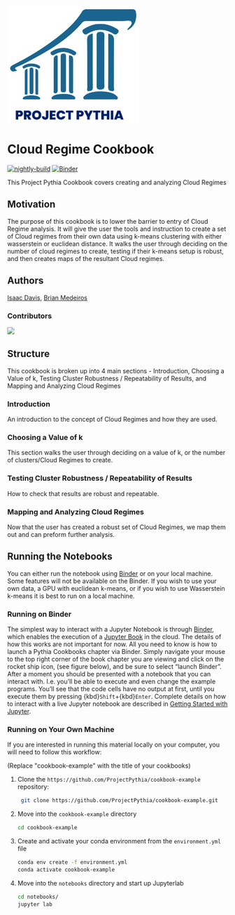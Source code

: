 <img src="thumbnail.png" alt="thumbnail" width="300"/>

# Cloud Regime Cookbook

[![nightly-build](https://github.com/ProjectPythia/cookbook-template/actions/workflows/nightly-build.yaml/badge.svg)](https://github.com/ProjectPythia/cookbook-template/actions/workflows/nightly-build.yaml)
[![Binder](https://binder.projectpythia.org/badge_logo.svg)](https://binder.projectpythia.org/v2/gh/Isaaciwd/Cloud-Regime-Cookbook/main?labpath=notebooks)

This Project Pythia Cookbook covers creating and analyzing Cloud Regimes   

## Motivation

The purpose of this cookbook is to lower the barrier to entry of Cloud Regime analysis. It will give the user the tools and instruction to create a set of Cloud regimes from their own data using k-means clustering with either wasserstein or euclidean distance. It walks the user through deciding on the number of cloud regimes to create, testing if their k-means setup is robust, and then creates maps of the resultant Cloud regimes.  

## Authors

[Isaac Davis](@first-author), [Brian Medeiros](@second-author)
### Contributors

<a href="https://github.com/ProjectPythia/cookbook-template/graphs/contributors">
  <img src="https://contrib.rocks/image?repo=ProjectPythia/cookbook-template" />
</a>

## Structure

This cookbook is broken up into 4 main sections - Introduction, Choosing a Value of k, Testing Cluster Robustness / Repeatability of Results, and Mapping and Analyzing Cloud Regimes 


### Introduction

An introduction to the concept of Cloud Regimes and how they are used.

### Choosing a Value of k

This section walks the user through deciding on a value of k, or the number of clusters/Cloud Regimes to create.

### Testing Cluster Robustness / Repeatability of Results

How to check that results are robust and repeatable.

### Mapping and Analyzing Cloud Regimes 

Now that the user has created a robust set of Cloud Regimes, we map them out and can preform further analysis.

## Running the Notebooks

You can either run the notebook using [Binder](https://binder.projectpythia.org/) or on your local machine. Some features will not be available on the Binder. If you wish to use your own data, a GPU with euclidean k-means, or if you wish to use Wasserstein k-means it is best to run on a local machine.

### Running on Binder

The simplest way to interact with a Jupyter Notebook is through
[Binder](https://binder.projectpythia.org/), which enables the execution of a
[Jupyter Book](https://jupyterbook.org) in the cloud. The details of how this works are not
important for now. All you need to know is how to launch a Pythia
Cookbooks chapter via Binder. Simply navigate your mouse to
the top right corner of the book chapter you are viewing and click
on the rocket ship icon, (see figure below), and be sure to select
“launch Binder”. After a moment you should be presented with a
notebook that you can interact with. I.e. you’ll be able to execute
and even change the example programs. You’ll see that the code cells
have no output at first, until you execute them by pressing
{kbd}`Shift`\+{kbd}`Enter`. Complete details on how to interact with
a live Jupyter notebook are described in [Getting Started with
Jupyter](https://foundations.projectpythia.org/foundations/getting-started-jupyter.html).

### Running on Your Own Machine

If you are interested in running this material locally on your computer, you will need to follow this workflow:

(Replace "cookbook-example" with the title of your cookbooks)

1. Clone the `https://github.com/ProjectPythia/cookbook-example` repository:

   ```bash
    git clone https://github.com/ProjectPythia/cookbook-example.git
   ```

1. Move into the `cookbook-example` directory
   ```bash
   cd cookbook-example
   ```
1. Create and activate your conda environment from the `environment.yml` file
   ```bash
   conda env create -f environment.yml
   conda activate cookbook-example
   ```
1. Move into the `notebooks` directory and start up Jupyterlab
   ```bash
   cd notebooks/
   jupyter lab
   ```
